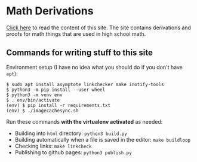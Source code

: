 # Math Derivations

[Click here](https://akuli.github.io/math-derivations)
to read the content of this site.
The site contains derivations and proofs for math things
that are used in high school math.

## Commands for writing stuff to this site

Environment setup (I have no idea what you should do if you don't have `apt`):

```
$ sudo apt install asymptote linkchecker make inotify-tools
$ python3 -m pip install --user wheel
$ python3 -m venv env
$ . env/bin/activate
(env) $ pip install -r requirements.txt
(env) $ ./imagecachesync.sh
```

Run these commands **with the virtualenv activated** as needed:

- Building into `html` directory: `python3 build.py`
- Building automatically when a file is saved in the editor: `make buildloop`
- Checking links: `make linkcheck`
- Publishing to github pages: `python3 publish.py`
